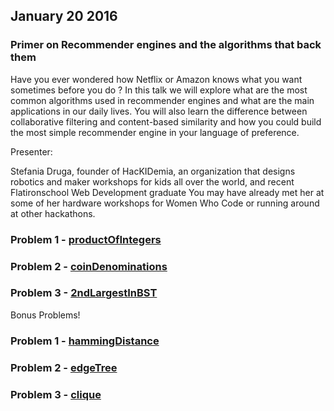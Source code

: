 ## January 20 2016

### Primer on Recommender engines and the algorithms that back them

Have you ever wondered how Netflix or Amazon knows what you want sometimes before you do ? In this talk we will explore what are the most common algorithms used in recommender engines and what are the main applications in our daily lives. You will also learn the difference between collaborative filtering and content-based similarity and how you could build the most simple recommender engine in your language of preference.

Presenter:

Stefania Druga, founder of HacKIDemia, an organization that designs robotics and maker workshops for kids all over the world, and recent Flatironschool Web Development graduate You may have already met her at some of her hardware workshops for Women Who Code or running around at other hackathons.


### Problem 1 - [productOfIntegers](challenges/productOfIntegers/productOfIntegers.md)
### Problem 2 - [coinDenominations](challenges/coinDenominations/coinDenominations.md)
### Problem 3 - [2ndLargestInBST](challenges/2ndLargestInBST/2ndLargestInBST.md)

Bonus Problems!
### Problem 1 - [hammingDistance](challenges/hammingDistance/hammingDistance.md)
### Problem 2 - [edgeTree](challenges/edgeTree/edgeTree.md)
### Problem 3 - [clique](challenges/clique/clique.md)
